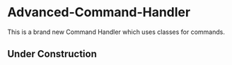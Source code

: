 # Advanced-Command-Handler
This is a brand new Command Handler which uses classes for commands.

## Under Construction
